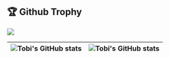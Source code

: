<p>
<h2>🏆 Github Trophy </h2>
<img src="https://github-profile-trophy.vercel.app/?username=0xTobi">
</p>

| <img align="center" src="https://github-readme-stats.vercel.app/api?username=0xTobi&show_icons=true&include_all_commits=true&hide_border=true" alt="Tobi's GitHub stats" /> | <img align="center" src="https://github-readme-stats.vercel.app/api/top-langs/?username=0xTobi&langs_count=8&layout=compact&hide_border=true" alt="Tobi's GitHub stats" /> |
| ------------- | ------------- |
